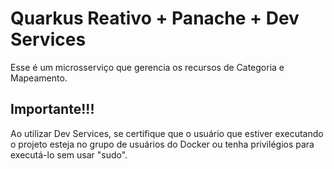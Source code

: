 # Quarkus Reativo + Panache + Dev Services

Esse é um microsserviço que gerencia os recursos de Categoria e Mapeamento.

## Importante!!!

Ao utilizar Dev Services, se certifique que o usuário que estiver executando o projeto esteja no grupo de usuários do Docker ou tenha privilégios para executá-lo sem usar "sudo".